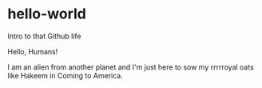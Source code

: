 # hello-world
Intro to that Github life

Hello, Humans!

I am an alien from another planet and I'm just here to sow my rrrrroyal oats like Hakeem in Coming to America.
